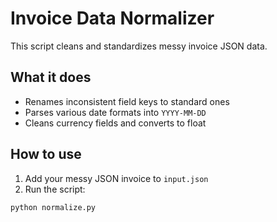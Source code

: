 # Invoice Data Normalizer

This script cleans and standardizes messy invoice JSON data.

## What it does
- Renames inconsistent field keys to standard ones
- Parses various date formats into `YYYY-MM-DD`
- Cleans currency fields and converts to float

## How to use

1. Add your messy JSON invoice to `input.json`
2. Run the script:

```bash
python normalize.py
